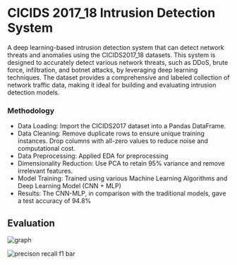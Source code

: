 
# CICIDS 2017_18 Intrusion Detection System

A deep learning-based intrusion detection system that can detect network threats and anomalies using the CICIDS2017_18 datasets. This system is designed to accurately detect various network threats, such as DDoS, brute force, infiltration, and botnet attacks, by leveraging deep learning techniques. The dataset provides a comprehensive and labeled collection of network traffic data, making it ideal for building and evaluating intrusion detection models.

### Methodology
- Data Loading: Import the CICIDS2017 dataset into a Pandas DataFrame.
- Data Cleaning: Remove duplicate rows to ensure unique training instances. Drop columns with all-zero values to reduce noise and computational cost.
- Data Preprocessing: Applied EDA for preprocessing
- Dimensionality Reduction: Use PCA to retain 95% variance and remove irrelevant features.
- Model Training: Trained using various Machine Learning Algorithms and Deep Learning Model (CNN + MLP)
- Results: The CNN-MLP, in comparison with the traditional models, gave a test accuracy of 94.8% 


## Evaluation

![graph](https://github.com/user-attachments/assets/2aca3231-5b4b-4863-b057-0576c0f37249)

![precison recall f1 bar](https://github.com/user-attachments/assets/84182b16-c324-41ec-8e72-83fe3f108987)

